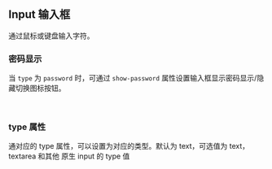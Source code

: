 <div class="demo-header">
<p class="overviewicon">
  <span class="wapi-form-span"/>
</p>

## Input 输入框

<nova-uxlink widget-name="Input"></nova-uxlink>

通过鼠标或键盘输入字符。

</div>

### 密码显示

当 `type` 为 `password` 时，可通过 `show-password` 属性设置输入框显示密码显示/隐藏切换图标按钮。

<nova-demo-view link="input/show-password.vue"></nova-demo-view>

<br />

### type 属性

通对应的 type 属性，可以设置为对应的类型。默认为 text，可选值为 text，textarea 和其他 原生 input 的 type 值

<nova-demo-view link="input/type.vue"></nova-demo-view>

<br />
